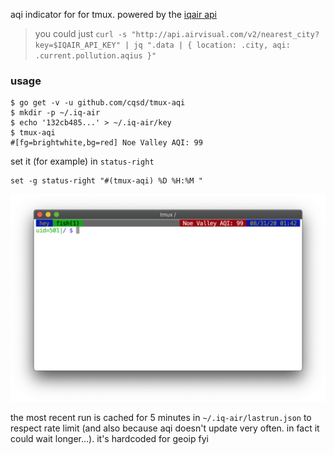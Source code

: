 aqi indicator for for tmux. powered by the [iqair api](https://www.iqair.com/us/air-pollution-data-api)
> you could just `curl -s "http://api.airvisual.com/v2/nearest_city?key=$IQAIR_API_KEY" | jq ".data | { location: .city, aqi: .current.pollution.aqius }"`

### usage
```
$ go get -v -u github.com/cqsd/tmux-aqi
$ mkdir -p ~/.iq-air
$ echo '132cb485...' > ~/.iq-air/key
$ tmux-aqi
#[fg=brightwhite,bg=red] Noe Valley AQI: 99
```

set it (for example) in `status-right`
```
set -g status-right "#(tmux-aqi) %D %H:%M "
```

![screenshot](./screenshot.jpg)

the most recent run is cached for 5 minutes in `~/.iq-air/lastrun.json` to
respect rate limit (and also because aqi doesn't update very often. in fact it
could wait longer...). it's hardcoded for geoip fyi
